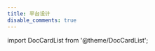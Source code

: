 ```yaml
---
title: 平台设计
disable_comments: true
---
```


import DocCardList from '@theme/DocCardList';

<DocCardList />



